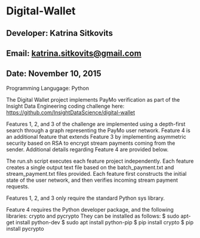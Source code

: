 # Digital-Wallet

## Developer: Katrina Sitkovits
## Email: katrina.sitkovits@gmail.com
## Date: November 10, 2015

Programming Langugage: Python

The Digital Wallet project implements PayMo verification as part of the Insight Data Engineering coding challenge here:
https://github.com/InsightDataScience/digital-wallet

Features 1, 2, and 3 of the challenge are implemented using a depth-first search through a graph representing the PayMo user network. Feature 4 is an additional feature that extends Feature 3 by implementing asymmetric security based on RSA to encrypt stream payments coming from the sender. Additional details regarding Feature 4 are provided below.

The run.sh script executes each feature project independently. Each feature creates a single output text file based on the batch_payment.txt and stream_payment.txt files provided. Each feature first constructs the initial state of the user network, and then verifies incoming stream payment requests.

Features 1, 2, and 3 only require the standard Python sys library.

Feature 4 requires the Python developer package, and the following libraries: crypto and pycrypto
They can be installed as follows:
$ sudo apt-get install python-dev
$ sudo apt install python-pip
$ pip install crypto
$ pip install pycrypto
